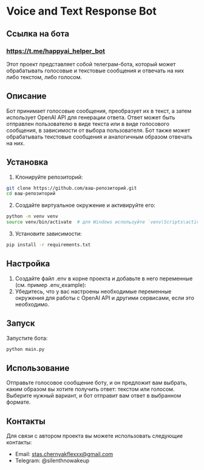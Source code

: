 # Voice and Text Response Bot

## Ссылка на бота
### https://t.me/happyai_helper_bot

Этот проект представляет собой телеграм-бота, который может обрабатывать голосовые и текстовые сообщения и отвечать на них либо текстом, либо голосом. 

## Описание

Бот принимает голосовые сообщения, преобразует их в текст, а затем использует OpenAI API для генерации ответа. Ответ может быть отправлен пользователю в виде текста или в виде голосового сообщения, в зависимости от выбора пользователя. Бот также может обрабатывать текстовые сообщения и аналогичным образом отвечать на них.

## Установка

1. Клонируйте репозиторий:

```bash
git clone https://github.com/ваш-репозиторий.git
cd ваш-репозиторий
```

2. Создайте виртуальное окружение и активируйте его:

```bash
python -m venv venv
source venv/bin/activate  # для Windows используйте `venv\Scripts\activate`
```

3. Установите зависимости:
```bash
pip install -r requirements.txt
```

## Настройка
1. Создайте файл .env в корне проекта и добавьте в него переменные (см. пример .env_example):
2. Убедитесь, что у вас настроены необходимые переменные окружения для работы с OpenAI API и другими сервисами, если это необходимо.

## Запуск
Запустите бота:
```bash
python main.py
```

## Использование
Отправьте голосовое сообщение боту, и он предложит вам выбрать, каким образом вы хотите получить ответ: текстом или голосом. Выберите нужный вариант, и бот отправит вам ответ в выбранном формате.

## Контакты
Для связи с автором проекта вы можете использовать следующие контакты:
* Email: stas.chernyakflexxx@gmail.com
* Telegram: @silenthnowakeup